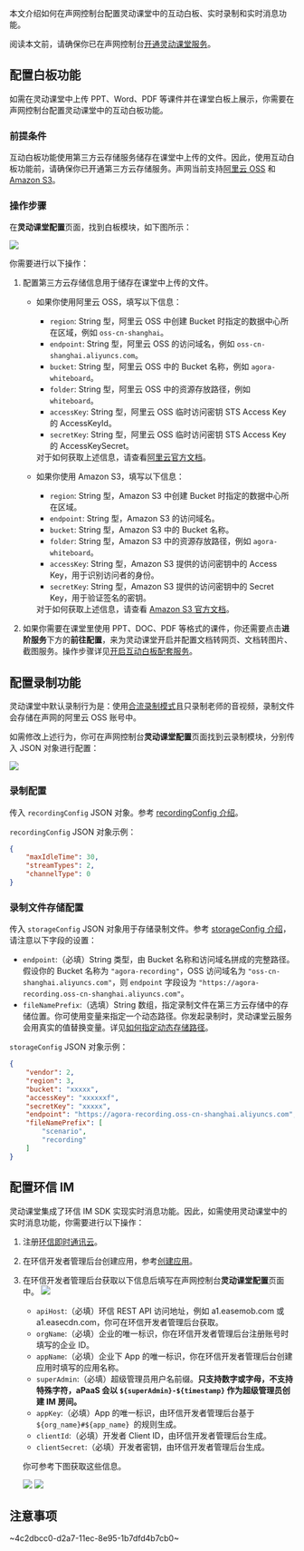 本文介绍如何在声网控制台配置灵动课堂中的互动白板、实时录制和实时消息功能。

<div class="alert info">阅读本文前，请确保你已在声网控制台<a href="/cn/agora-class/agora_class_enable?platform=Web" target="_blank">开通灵动课堂服务</a>。</div>

## 配置白板功能

如需在灵动课堂中上传 PPT、Word、PDF 等课件并在课堂白板上展示，你需要在声网控制台配置灵动课堂中的互动白板功能。

### 前提条件

互动白板功能使用第三方云存储服务储存在课堂中上传的文件。因此，使用互动白板功能前，请确保你已开通第三方云存储服务。声网当前支持<a href="https://www.aliyun.com/product/oss" target="_blank">阿里云 OSS</a> 和 <a href="https://aws.amazon.com/cn/s3/?nc2=h_m1" target="_blank">Amazon S3</a>。

### 操作步骤

在**灵动课堂配置**页面，找到白板模块，如下图所示：

![](https://web-cdn.agora.io/docs-files/1673418335384)

你需要进行以下操作：

1. 配置第三方云存储信息用于储存在课堂中上传的文件。

   - 如果你使用阿里云 OSS，填写以下信息：
     - `region`: String 型，阿里云 OSS 中创建 Bucket 时指定的数据中心所在区域，例如 `oss-cn-shanghai`。
     - `endpoint`: String 型，阿里云 OSS 的访问域名，例如 `oss-cn-shanghai.aliyuncs.com`。
     - `bucket`: String 型，阿里云 OSS 中的 Bucket 名称，例如 `agora-whiteboard`。
     - `folder`: String 型，阿里云 OSS 中的资源存放路径，例如 `whiteboard`。
     - `accessKey`: String 型，阿里云 OSS 临时访问密钥 STS Access Key 的 AccessKeyId。
     - `secretKey`: String 型，阿里云 OSS 临时访问密钥 STS Access Key 的 AccessKeySecret。
     <div class="alert info">对于如何获取上述信息，请查看<a href="https://www.alibabacloud.com/help/zh/object-storage-service/latest/use-a-temporary-credential-provided-by-sts-to-access-oss">阿里云官方文档</a>。</div>

   - 如果你使用 Amazon S3，填写以下信息：
     - `region`: String 型，Amazon S3 中创建 Bucket 时指定的数据中心所在区域。
     - `endpoint`: String 型，Amazon S3 的访问域名。
     - `bucket`: String 型，Amazon S3 中的 Bucket 名称。
     - `folder`: String 型，Amazon S3 中的资源存放路径，例如 `agora-whiteboard`。
     - `accessKey`: String 型，Amazon S3 提供的访问密钥中的 Access Key，用于识别访问者的身份。
     - `secretKey`: String 型，Amazon S3 提供的访问密钥中的 Secret Key，用于验证签名的密钥。
     <div class="alert info">对于如何获取上述信息，请查看 <a href="https://docs.aws.amazon.com/general/latest/gr/s3.html" target="_blank">Amazon S3 官方文档</a>。</div>

2. 如果你需要在课堂里使用 PPT、DOC、PDF 等格式的课件，你还需要点击**进阶服务**下方的**前往配置**，来为灵动课堂开启并配置文档转网页、文档转图片、截图服务。操作步骤详见<a href="/cn/whiteboard/enable_whiteboard#开启互动白板配套服务" target="_blank">开启互动白板配套服务</a>。

## 配置录制功能

灵动课堂中默认录制行为是：使用<a href="/cn/cloud-recording/cloud_recording_composite_mode?platform=RESTful" target="_blank">合流录制模式</a>且只录制老师的音视频，录制文件会存储在声网的阿里云 OSS 账号中。

如需修改上述行为，你可在声网控制台**灵动课堂配置**页面找到云录制模块，分别传入 JSON 对象进行配置：

![](https://web-cdn.agora.io/docs-files/1641291167789)

### 录制配置

传入 `recordingConfig` JSON 对象。参考 <a href="/cn/cloud-recording/cloud_recording_api_start?platform=RESTful#recordingConfig" target="_blank">recordingConfig 介绍</a>。

`recordingConfig` JSON 对象示例：

```json
{
    "maxIdleTime": 30,
    "streamTypes": 2,
    "channelType": 0
}
```

### 录制文件存储配置

传入 `storageConfig` JSON 对象用于存储录制文件。参考 <a href="/cn/cloud-recording/cloud_recording_api_start?platform=RESTful#storageConfig" target="_blank">storageConfig 介绍</a>，请注意以下字段的设置：
  - `endpoint`:（必填）String 类型，由 Bucket 名称和访问域名拼成的完整路径。假设你的 Bucket 名称为 `"agora-recording"`，OSS 访问域名为 `"oss-cn-shanghai.aliyuncs.com"`，则 `endpoint` 字段设为 `"https://agora-recording.oss-cn-shanghai.aliyuncs.com"`。
  - `fileNamePrefix`:（选填）String 数组，指定录制文件在第三方云存储中的存储位置。你可使用变量来指定一个动态路径。你发起录制时，灵动课堂云服务会用真实的值替换变量。详见[如何指定动态存储路径](/cn/agora-class/faq/agora_class_dynamic_addr)。

`storageConfig` JSON 对象示例：

```json
{
    "vendor": 2,
    "region": 3,
    "bucket": "xxxxx",
    "accessKey": "xxxxxxf",
    "secretKey": "xxxxx",
    "endpoint": "https://agora-recording.oss-cn-shanghai.aliyuncs.com",
    "fileNamePrefix": [
        "scenario",
        "recording"
    ]
}
```

## 配置环信 IM

灵动课堂集成了环信 IM SDK 实现实时消息功能。因此，如需使用灵动课堂中的实时消息功能，你需要进行以下操作：

1. 注册<a href="https://console.easemob.com/user/register" target="_blank">环信即时通讯云</a>。
2. 在环信开发者管理后台创建应用</a>，参考<a href="https://docs-im.easemob.com/im/quickstart/guide/experience#创建应用" target="_blank">创建应用</a>。
3. 在环信开发者管理后台获取以下信息后填写在声网控制台**灵动课堂配置**页面中。
   ![](https://web-cdn.agora.io/docs-files/1641291229597)
   - `apiHost`:（必填）环信 REST API 访问地址，例如 a1.easemob.com 或 a1.easecdn.com，你可在环信开发者管理后台获取。
   - `orgName`:（必填）企业的唯一标识，你在环信开发者管理后台注册账号时填写的企业 ID。
   - `appName`:（必填）企业下 App 的唯一标识，你在环信开发者管理后台创建应用时填写的应用名称。
   - `superAdmin`:（必填）超级管理员用户名前缀。**只支持数字或字母，不支持特殊字符，aPaaS 会以 `${superAdmin}-${timestamp}` 作为超级管理员创建 IM 房间。**
   - `appKey`:（必填）App 的唯一标识，由环信开发者管理后台基于 `${org_name}#${app_name} `的规则生成。
   - `clientId`:（必填）开发者 Client ID，由环信开发者管理后台生成。
   - `clientSecret`:（必填）开发者密钥，由环信开发者管理后台生成。

   你可参考下图获取这些信息。

   ![](https://web-cdn.agora.io/docs-files/1631178001176)
   ![](https://web-cdn.agora.io/docs-files/1631178086130)



## 注意事项

~4c2dbcc0-d2a7-11ec-8e95-1b7dfd4b7cb0~
